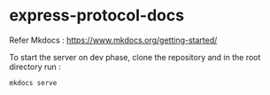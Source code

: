 # express-protocol-docs

Refer Mkdocs : https://www.mkdocs.org/getting-started/

To start the server on dev phase, clone the repository and in the root directory run :

`mkdocs serve`
